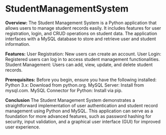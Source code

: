 # StudentManagementSystem

**Overview:**
The Student Management System is a Python application that allows users to manage student records easily. It includes features for user registration, login, and CRUD operations on student data. The application interfaces with a MySQL database to store and retrieve user and student information.

**Features:**
User Registration: New users can create an account.
User Login: Registered users can log in to access student management functionalities.
Student Management: Users can add, view, update, and delete student records.

**Prerequisites:**
Before you begin, ensure you have the following installed:
Python 3.x: Download from python.org.
MySQL Server: Install from mysql.com.
MySQL Connector for Python: Install via pip.

**Conclusion**
The Student Management System demonstrates a straightforward implementation of user authentication and student record management using Python and MySQL. This application can serve as a foundation for more advanced features, such as password hashing for security, input validation, and a graphical user interface (GUI) for improved user experience.
